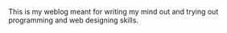 This is my weblog meant for writing my mind out and trying out programming and web designing skills.